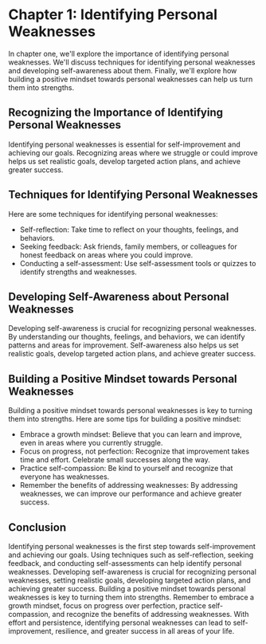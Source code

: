 Chapter 1: Identifying Personal Weaknesses
==========================================

In chapter one, we'll explore the importance of identifying personal weaknesses. We'll discuss techniques for identifying personal weaknesses and developing self-awareness about them. Finally, we'll explore how building a positive mindset towards personal weaknesses can help us turn them into strengths.

Recognizing the Importance of Identifying Personal Weaknesses
-------------------------------------------------------------

Identifying personal weaknesses is essential for self-improvement and achieving our goals. Recognizing areas where we struggle or could improve helps us set realistic goals, develop targeted action plans, and achieve greater success.

Techniques for Identifying Personal Weaknesses
----------------------------------------------

Here are some techniques for identifying personal weaknesses:

* Self-reflection: Take time to reflect on your thoughts, feelings, and behaviors.
* Seeking feedback: Ask friends, family members, or colleagues for honest feedback on areas where you could improve.
* Conducting a self-assessment: Use self-assessment tools or quizzes to identify strengths and weaknesses.

Developing Self-Awareness about Personal Weaknesses
---------------------------------------------------

Developing self-awareness is crucial for recognizing personal weaknesses. By understanding our thoughts, feelings, and behaviors, we can identify patterns and areas for improvement. Self-awareness also helps us set realistic goals, develop targeted action plans, and achieve greater success.

Building a Positive Mindset towards Personal Weaknesses
-------------------------------------------------------

Building a positive mindset towards personal weaknesses is key to turning them into strengths. Here are some tips for building a positive mindset:

* Embrace a growth mindset: Believe that you can learn and improve, even in areas where you currently struggle.
* Focus on progress, not perfection: Recognize that improvement takes time and effort. Celebrate small successes along the way.
* Practice self-compassion: Be kind to yourself and recognize that everyone has weaknesses.
* Remember the benefits of addressing weaknesses: By addressing weaknesses, we can improve our performance and achieve greater success.

Conclusion
----------

Identifying personal weaknesses is the first step towards self-improvement and achieving our goals. Using techniques such as self-reflection, seeking feedback, and conducting self-assessments can help identify personal weaknesses. Developing self-awareness is crucial for recognizing personal weaknesses, setting realistic goals, developing targeted action plans, and achieving greater success. Building a positive mindset towards personal weaknesses is key to turning them into strengths. Remember to embrace a growth mindset, focus on progress over perfection, practice self-compassion, and recognize the benefits of addressing weaknesses. With effort and persistence, identifying personal weaknesses can lead to self-improvement, resilience, and greater success in all areas of your life.
